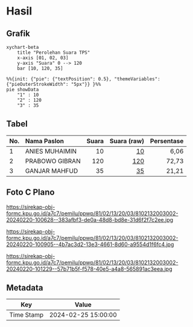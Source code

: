 # Hasil

## Grafik

```mermaid
xychart-beta
    title "Perolehan Suara TPS"
    x-axis [01, 02, 03]
    y-axis "Suara" 0 --> 120
    bar [10, 120, 35]
```

```mermaid
%%{init: {"pie": {"textPosition": 0.5}, "themeVariables": {"pieOuterStrokeWidth": "5px"}} }%%
pie showData
    "1" : 10
    "2" : 120
    "3" : 35
```

## Tabel

| No. | Nama Paslon    | Suara | Suara (raw) | Persentase |
|:--- |:-------------- | -----:| -----------:| ----------:|
| 1   | ANIES MUHAIMIN | 10    | [10][p-1]   | 6,06       |
| 2   | PRABOWO GIBRAN | 120   | [120][p-2]  | 72,73      |
| 3   | GANJAR MAHFUD  | 35    | [35][p-3]   | 21,21      |


[p-1]: https://github.com/gigit-pemilu/pemilu-2024-81-maluku/blob/main/pilpres/hitung-suara/sub/81-maluku/sub/02-maluku-tenggara/sub/13-kei-kecil-timur/sub/2003-rumaat/sub/002-tps/sub/paslon-1.txt
[p-2]: https://github.com/gigit-pemilu/pemilu-2024-81-maluku/blob/main/pilpres/hitung-suara/sub/81-maluku/sub/02-maluku-tenggara/sub/13-kei-kecil-timur/sub/2003-rumaat/sub/002-tps/sub/paslon-2.txt
[p-3]: https://github.com/gigit-pemilu/pemilu-2024-81-maluku/blob/main/pilpres/hitung-suara/sub/81-maluku/sub/02-maluku-tenggara/sub/13-kei-kecil-timur/sub/2003-rumaat/sub/002-tps/sub/paslon-3.txt

## Foto C Plano

https://sirekap-obj-formc.kpu.go.id/a7c7/pemilu/ppwp/81/02/13/20/03/8102132003002-20240220-100628--383afbf3-de0a-48d8-bd8e-31d6f2f7c2ee.jpg

https://sirekap-obj-formc.kpu.go.id/a7c7/pemilu/ppwp/81/02/13/20/03/8102132003002-20240220-100905--4b7ac3d2-13e3-4661-8d60-a9554d1f6fc4.jpg

https://sirekap-obj-formc.kpu.go.id/a7c7/pemilu/ppwp/81/02/13/20/03/8102132003002-20240220-101229--57b71b5f-f578-40e5-a4a8-565891ac3eea.jpg


## Metadata

| Key        | Value               |
| ---------- | ------------------- |
| Time Stamp | 2024-02-25 15:00:00 |



